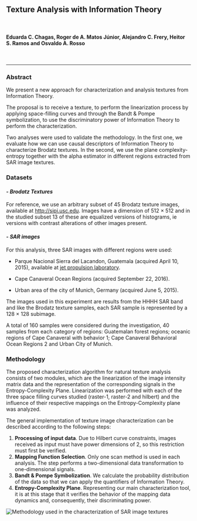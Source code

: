 ## Texture Analysis with Information Theory

</br>

#### Eduarda C. Chagas, Roger de A. Matos Júnior, Alejandro C. Frery, Heitor S. Ramos and Osvaldo A. Rosso 

</br>

---

### Abstract

We present a new approach for characterization and analysis textures from Information Theory.

The proposal is to receive a texture, to perform the linearization process by applying space-filling curves and through the Bandt & Pompe symbolization, to use the discriminatory power of Information Theory to perform the characterization.

Two analyses were used to validate the methodology.
In the first one, we evaluate how we can use causal descriptors of Information Theory to characterize Brodatz textures.
In the second, we use the plane complexity-entropy together with the alpha estimator in different regions extracted from SAR image textures.


### Datasets

#### - *Brodatz Textures*

For reference, we use an arbitrary subset of 45 Brodatz texture images, available at <a href="http://sipi.usc.edu/database/database.php?volume=textures">http://sipi.usc.edu</a>. 
Images have a dimension of 512 × 512 and in the studied subset 13 of these are equalized versions of histograms, ie versions with contrast alterations of other images present.

#### - *SAR images*

For this analysis, three SAR images with different regions were used:

- Parque Nacional Sierra del Lacandon, Guatemala (acquired April 10, 2015), available at <a href="https://uavsar.jpl.nasa.gov/cgi-bin/product.pl?jobName=Lacand_30202_15043_
006_150410_L090_CX_01#dados">jet propulsion laboratory</a>.

- Cape Canaveral Ocean Regions (acquired September 22, 2016).

- Urban area of the city of Munich, Germany (acquired June 5, 2015).

The images used in this experiment are results from the HHHH SAR band and like the Brodatz texture samples, each SAR sample is represented by a 128 × 128 subimage.

A total of 160 samples were considered during the investigation, 40 samples from each category of regions: Guatemalan forest regions; oceanic regions of Cape Canaveral with behavior 1; Cape Canaveral Behavioral Ocean Regions 2 and Urban City of Munich.

### Methodology

The proposed characterization algorithm for natural texture analysis consists of two modules, which are the linearization of the image intensity matrix data and the representation of the corresponding signals in the Entropy-Complexity Plane.
Linearization was performed with each of the three space filling curves studied (raster-1, raster-2 and hilbert) and the influence of their respective mappings on the Entropy-Complexity plane was analyzed.

The general implementation of texture image characterization can be described according to the following steps:

1. <b>Processing of input data</b>. Due to Hilbert curve constraints, images received as input must have power dimensions of 2, so this restriction must first be verified.
2. <b>Mapping Function Selection</b>. Only one scan method is used in each analysis. The step performs a two-dimensional data transformation to one-dimensional signals.
3. <b>Bandt & Pompe Symbolization</b>. We calculate the probability distribution of the data so that we can apply the quantifiers of Information Theory.
4. <b>Entropy-Complexity Plane</b>. Representing our main characterization tool, it is at this stage that it verifies the behavior of the mapping data dynamics and, consequently, their discriminating power.

![Methodology used in the characterization of SAR image textures](https://github.com/EduardaChagas/PolSAR-from-IT/blob/master/Images/Methodology/MethodologySAR.png)


